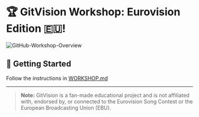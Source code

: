 # 🏆 GitVision Workshop: Eurovision Edition 🇪🇺!

![GitHub-Workshop-Overview](https://github.com/user-attachments/assets/21a11799-93da-4f3e-b683-1c5c31bb81af)


## 🚀 Getting Started
Follow the instructions in [WORKSHOP.md](WORKSHOP.md)

---

> **Note:** GitVision is a fan-made educational project and is not affiliated with, endorsed by, or connected to the Eurovision Song Contest or the European Broadcasting Union (EBU).
